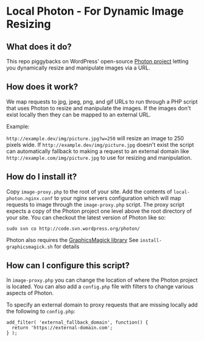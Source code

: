 # Local Photon - For Dynamic Image Resizing

## What does it do?
This repo piggybacks on WordPress' open-source [Photon project](https://developer.wordpress.com/docs/photon/) letting you dynamically resize and manipulate images via a URL.

## How does it work?
We map requests to jpg, jpeg, png, and gif URLs to run through a PHP script that uses Photon to resize and manipulate the images. If the images don't exist locally then they can be mapped to an external URL.

Example:

`http://example.dev/img/picture.jpg?w=250` will resize an image to 250 pixels wide. If `http://example.dev/img/picture.jpg` doesn't exist the script can automatically fallback to making a request to an external domain like `http://example.com/img/picture.jpg` to use for resizing and manipulation.

## How do I install it?
Copy `image-proxy.php` to the root of your site. Add the contents of `local-photon.nginx.conf` to your nginx servers configuration which will map requests to image through the `image-proxy.php` script. The proxy script expects a copy of the Photon project one level above the root directory of your site. You can checkout the latest version of Photon like so:

```
sudo svn co http://code.svn.wordpress.org/photon/
```

Photon also requires the [GraphicsMagick library](http://www.graphicsmagick.org/) See `install-graphicsmagick.sh` for details

## How can I configure this script?
In `image-proxy.php` you can change the location of where the Photon project is located. You can also add a `config.php` file with filters to change various aspects of Photon.

To specify an external domain to proxy requests that are missing locally add the following to `config.php`:

```
add_filter( 'external_fallback_domain', function() {
  return 'https://external-domain.com';
} );
```
